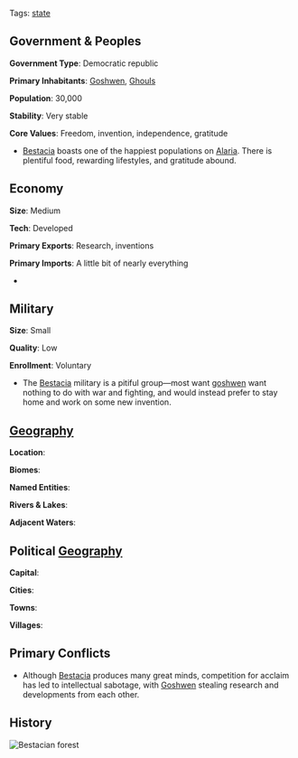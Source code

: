 Tags: [state](States)

## Government & Peoples

**Government Type**: Democratic republic

**Primary Inhabitants**: [Goshwen](Goshwen), [Ghouls](Ghouls)

**Population**: 30,000

**Stability**: Very stable

**Core Values**: Freedom, invention, independence, gratitude

- [Bestacia](Bestacia) boasts one of the happiest populations on [Alaria](Alaria). There is plentiful food, rewarding lifestyles, and gratitude abound.


## Economy

**Size**: Medium

**Tech**: Developed

**Primary Exports**: Research, inventions

**Primary Imports**: A little bit of nearly everything

- 


## Military

**Size**: Small

**Quality**: Low

**Enrollment**: Voluntary

- The [Bestacia](Bestacia) military is a pitiful group—most want [goshwen](Goshwen) want nothing to do with war and fighting, and would instead prefer to stay home and work on some new invention.


## [Geography](Geography)

**Location**: 

**Biomes**: 

**Named Entities**:

**Rivers & Lakes**: 

**Adjacent Waters**: 


## Political [Geography](Geography)

**Capital**: 

**Cities**: 

**Towns**: 

**Villages**: 


## Primary Conflicts

- Although [Bestacia](Bestacia) produces many great minds, competition for acclaim has led to intellectual sabotage, with [Goshwen](Goshwen) stealing research and developments from each other.


## History

![Bestacian forest](/img/Bestacia.jpeg)